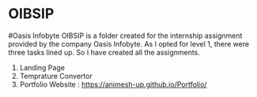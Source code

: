 # OIBSIP
#Oasis Infobyte 
OIBSIP is a folder created for the internship assignment provided by the company Oasis Infobyte. As I opted for level 1, there 
were three tasks lined up. So I have created all the assignments.
1) Landing Page
2) Temprature Convertor
3) Portfolio Website : https://animesh-up.github.io/Portfolio/
